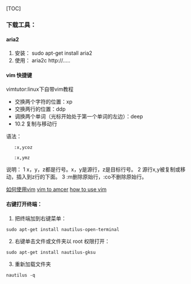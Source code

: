 [TOC]

### 下载工具：
#### aria2
1. 安装： sudo apt-get install aria2
2. 使用： aria2c http://.....

#### vim 快捷键
vimtutor:linux下自带vim教程
* 交换两个字符的位置：xp   
* 交换两行的位置：ddp  
* 调换两个单词（光标开始处于第一个单词的左边）：deep
* 10.2 复制与移动行

语法：

       :x,ycoz

       :x,ymz

说明：
1      x，y，z都是行号。x，y是源行，z是目标行号。
2      源行x,y被复制或移动，插入到z行的下面。
3      :m删除原始行，:co不删除原始行。

[如何使用vim](http://www.zhihu.com/question/20565366)
[vim to amcer](http://www.cnblogs.com/ma6174/archive/2012/02/02/2335835.html)
[how to use vim](http://www.iplaysoft.com/vim.html)

#### 右键打开终端：

1. 把终端加到右键菜单：
```
sudo apt-get install nautilus-open-terminal
```

2. 右键单击文件或文件夹以 root 权限打开：
```
sudo apt-get install nautilus-gksu
```

3. 重新加载文件夹
```
nautilus -q
```

